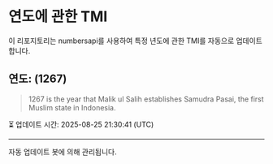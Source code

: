 
# 연도에 관한 TMI

이 리포지토리는 numbersapi를 사용하여 특정 년도에 관한 TMI를 자동으로 업데이트합니다.

## 연도: (1267)
> 1267 is the year that Malik ul Salih establishes Samudra Pasai, the first Muslim state in Indonesia.

⏳ 업데이트 시간: 2025-08-25 21:30:41 (UTC)

---
자동 업데이트 봇에 의해 관리됩니다.
